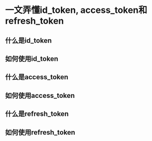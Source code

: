 # 一文弄懂id_token, access_token和refresh_token

## 什么是id_token

## 如何使用id_token

## 什么是access_token

## 如何使用access_token

## 什么是refresh_token

## 如何使用refresh_token
